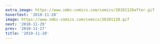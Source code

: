 ```yaml
---
extra_image: https://www.smbc-comics.com/comics/20101128after.gif
hovertext: '2010-11-28'
image: https://www.smbc-comics.com/comics/20101128.gif
next: '2010-11-29'
prev: '2010-11-27'
title: '2010-11-28'
---
```

